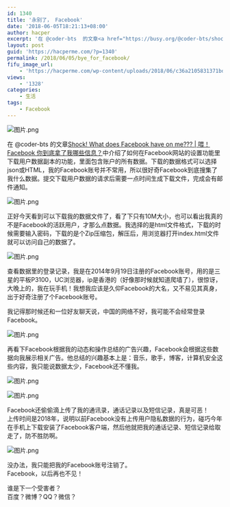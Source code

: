 ```yaml
---
id: 1340
title: '永别了， Facebook'
date: '2018-06-05T18:21:13+08:00'
author: hacper
excerpt: '在 @coder-bts  的文章<a href="https://busy.org/@coder-bts/shock-what-does-facebook-has-on-me-or-facebook">Shock! What does Facebook have on me??? | 喂！Facebook 你到底拿了我哪些信息？</a>中介绍了如何在Facebook网站的设置功能里下载用户数据副本的功能，里面包含账户的所有数据。下载的数据格式可以选择json或HTML，我的Facebook账号并不常用，所以很好奇Facebook到底搜集了我什么数据。提交下载用户数据的请求后需要一点时间生成下载文件，完成会有邮件通知。'
layout: post
guid: 'https://hacperme.com/?p=1340'
permalink: /2018/06/05/bye_for_facebook/
fifu_image_url:
    - 'https://hacperme.com/wp-content/uploads/2018/06/c36a2105831371bd590ce7a1522f219d.png'
views:
    - '1328'
categories:
    - 生活
tags:
    - Facebook
---
```


![图片.png](https://ipfs.busy.org/ipfs/QmUbKLFtYDUxMdE8d8zcANcMkwZA9Y2L1REXspqopw9Bzz)

在 @coder-bts 的文章[Shock! What does Facebook have on me??? | 喂！Facebook 你到底拿了我哪些信息？](https://busy.org/@coder-bts/shock-what-does-facebook-has-on-me-or-facebook)中介绍了如何在Facebook网站的设置功能里下载用户数据副本的功能，里面包含账户的所有数据。下载的数据格式可以选择json或HTML，我的Facebook账号并不常用，所以很好奇Facebook到底搜集了我什么数据。提交下载用户数据的请求后需要一点时间生成下载文件，完成会有邮件通知。

![图片.png](https://ipfs.busy.org/ipfs/QmPxWXg25bimZAjYY6kRA6kduw6eFckEeB1uvVz5dwRr1s)

正好今天看到可以下载我的数据文件了，看了下只有10M大小，也可以看出我真的不是Facebook的活跃用户，才那么点数据。我选择的是html文件格式，下载的时候需要输入密码，下载的是个Zip压缩包，解压后，用浏览器打开index.html文件就可以访问自己的数据了。

![图片.png](https://ipfs.busy.org/ipfs/QmfDGjgBQmzwUUR9RCk19sXjUKspanjjJWLXVR9C6RDoHv)

查看数据里的登录记录，我是在2014年9月19日注册的Facebook账号，用的是三星的平板P3100，UC浏览器，ip是香港的（好像那时候就知道爬墙了），很惊讶，大晚上的，我在玩手机！我想我应该是久仰Facebook的大名，又不易见其真身，出于好奇注册了个Facebook账号。

我记得那时候还和一位好友聊天说，中国的网络不好，我可能不会经常登录Facebook。

![图片.png](https://ipfs.busy.org/ipfs/QmRbYAHqsiqizdavWrkL43Yw2y2w9jg3AQ23YavBhx9Bgi)

再看下Facebook根据我的动态和操作总结的广告兴趣，Facebook会根据这些数据向我展示相关广告。他总结的兴趣基本上是：音乐，歌手，博客，计算机安全这些内容，我只能说数据太少，Facebook还不懂我。

![图片.png](https://ipfs.busy.org/ipfs/QmWzd7m9BqXC1wb2td8cnzCA2F5bqvJskhWteucatWtvaA)

![图片.png](https://ipfs.busy.org/ipfs/QmYpiZaa1z9jexyqDt4sKHBR3892bgXsqNwoobb2VpET9L)

Facebook还偷偷滴上传了我的通讯录，通话记录以及短信记录，真是可恶！  
上传时间是2018年，说明以前Facebook没有上传用户隐私数据的行为，碰巧今年在手机上下载安装了Facebook客户端，然后他就把我的通话记录、短信记录给取走了，防不胜防啊。

![图片.png](https://ipfs.busy.org/ipfs/QmQXTNDZ6V4iRoAqU4My7woPRQCFW1sDrKvVvJSEfPD6FD)

没办法，我只能把我的Facebook账号注销了。  
Facebook，以后再也不见！

谁是下一个受害者？  
百度？微博？QQ？微信？